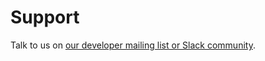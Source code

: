 # Support

Talk to us on [our developer mailing list or Slack community](https://creativecommons.github.io/community/).
